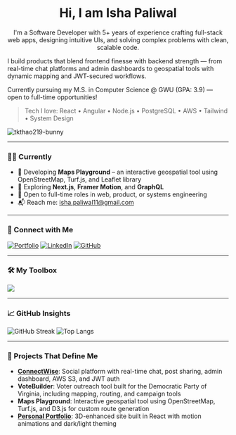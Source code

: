 # <h1 align="center">Hi, I am Isha Paliwal</h1>

<p align="center">
I'm a Software Developer with 5+ years of experience crafting full-stack web apps, designing intuitive UIs, and solving complex problems with clean, scalable code.

I build products that blend frontend finesse with backend strength — from real-time chat platforms and admin dashboards to geospatial tools with dynamic mapping and JWT-secured workflows.

Currently pursuing my M.S. in Computer Science @ GWU (GPA: 3.9) — open to full-time opportunities!

> Tech I love: React • Angular • Node.js • PostgreSQL • AWS • Tailwind • System Design

![tkthao219-bunny](https://github.com/user-attachments/assets/e32d1f60-84a4-4739-aa73-7b69dccedb88)
</p>

---

### 👩‍💻 Currently

- 💼 Developing **Maps Playground** – an interactive geospatial tool using OpenStreetMap, Turf.js, and Leaflet library  
- 🧠 Exploring **Next.js**, **Framer Motion**, and **GraphQL**  
- 🤝 Open to full-time roles in web, product, or systems engineering  
- 📬 Reach me: [isha.paliwal11@gmail.com](mailto:isha.paliwal11@gmail.com)

---

### 🔗 Connect with Me

[![Portfolio](https://img.shields.io/badge/-Portfolio-orange?logo=vercel&logoColor=white)](https://isha-paliwal.netlify.app)
[![LinkedIn](https://img.shields.io/badge/-LinkedIn-blue?logo=linkedin&logoColor=white)](https://linkedin.com/in/isha-paliwal) 
[![GitHub](https://img.shields.io/badge/-GitHub-black?logo=github&logoColor=white)](https://github.com/ishapaliwal)  

---

### 🛠 My Toolbox

<p>
  <img src="https://skillicons.dev/icons?i=js,ts,html,css,react,angular,nodejs,postgres,aws,express,redux,tailwind,bootstrap,figma,git,github,vscode" />
</p>

---

### 📈 GitHub Insights

![GitHub Streak](https://github-readme-streak-stats.herokuapp.com/?user=ishapaliwal&theme=dark)
![Top Langs](https://github-readme-stats.vercel.app/api/top-langs/?username=ishapaliwal&layout=compact&theme=dark)

---

### 🚀 Projects That Define Me

- **[ConnectWise](https://connectwise.netlify.app)**: Social platform with real-time chat, post sharing, admin dashboard, AWS S3, and JWT auth
- **VoteBuilder**: Voter outreach tool built for the Democratic Party of Virginia, including mapping, routing, and campaign tools
- **Maps Playground**: Interactive geospatial tool using OpenStreetMap, Turf.js, and D3.js for custom route generation
- **[Personal Portfolio](https://connectwise.netlify.app/login)**: 3D-enhanced site built in React with motion animations and dark/light theming

